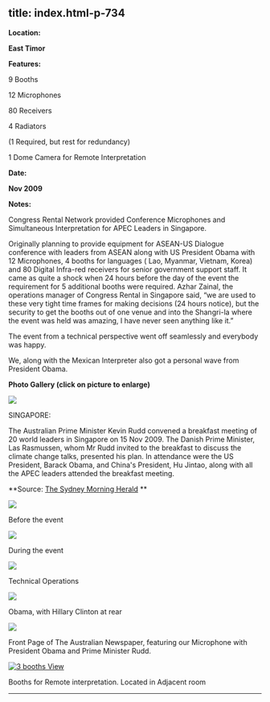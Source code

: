  title: index.html-p-734
----------------------------------------------------------

**Location:**

**East Timor**

**Features:**

9 Booths

12 Microphones

80 Receivers

4 Radiators

(1 Required, but rest for redundancy)

1 Dome Camera for Remote Interpretation

**Date:**

**Nov 2009**

**Notes:**

Congress Rental Network provided Conference Microphones and Simultaneous Interpretation for APEC Leaders in Singapore.

Originally planning to provide equipment for ASEAN-US Dialogue conference with leaders from ASEAN along with US President Obama with 12 Microphones, 4 booths for languages ( Lao, Myanmar, Vietnam, Korea) and 80 Digital Infra-red receivers for senior government support staff. It came as quite a shock when 24 hours before the day of the event the requirement for 5 additional booths were required. Azhar Zainal, the operations manager of Congress Rental in Singapore said, &ldquo;we are used to these very tight time frames for making decisions (24 hours notice), but the security to get the booths out of one venue and into the Shangri-la where the event was held was amazing, I have never seen anything like it.&rdquo;

The event from a technical perspective went off seamlessly and everybody was happy.

We, along with the Mexican Interpreter also got a personal wave from President Obama.

**Photo Gallery (click on picture to enlarge)**

[ ![ ](wp-content/uploads/2011/09/asean-us-before-event_s.jpg)](wp-content/uploads/2011/09/asean-us-before-event_l.jpg)

SINGAPORE:

The Australian Prime Minister Kevin Rudd convened a breakfast meeting of 20 world leaders in Singapore on 15 Nov 2009. The Danish Prime Minister, Las Rasmussen, whom Mr Rudd invited to the breakfast to discuss the climate change talks, presented his plan. In attendance were the US President, Barack Obama, and China's President, Hu Jintao, along with all the APEC leaders attended the breakfast meeting.

**Source: [The Sydney Morning Herald](http://www.smh.com.au) **

[ ![ ](wp-content/uploads/2011/09/asean-us-before-event_s.jpg)](wp-content/uploads/2011/09/asean-us-before-event_l.jpg)

Before the event

[ ![  ](wp-content/uploads/2011/09/asean-us-during-event_s.jpg)](wp-content/uploads/2011/09/asean-us-during-event_l.jpg)

During the event

[ ![  ](wp-content/uploads/2011/09/asean-us-operations_s.jpg)](wp-content/uploads/2011/09/asean-us-operations_l.jpg)

Technical Operations

[ ![ ](wp-content/uploads/2011/09/asean-us-obama_s.jpg)](wp-content/uploads/2011/09/asean-us-obama_l.jpg)

Obama, with Hillary Clinton at rear

[ ![  ](wp-content/uploads/2011/09/asean-us-the-australian_s.jpg)](wp-content/uploads/2011/09/asean-us-the-australian_l.jpg)

Front Page of The Australian Newspaper, featuring our Microphone with President Obama and Prime Minister Rudd.

[ ![3 booths View](wp-content/uploads/2011/09/asean-us-booths_s.jpg)](wp-content/uploads/2011/09/asean-us-booths_l.jpg)

Booths for Remote interpretation. Located in Adjacent room




----------------------------------------------------------
